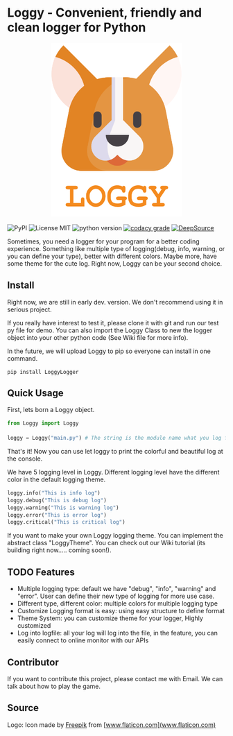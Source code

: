# Loggy - Convenient, friendly and clean logger for Python

<p align="center">
  <img src="https://raw.githubusercontent.com/eric12345566/loggy/master/img/Logo-v1.png" alt="Loggy Logo" width="300"/>
</p>

![PyPI](https://img.shields.io/pypi/v/LoggyLogger?style=for-the-badge)
![License MIT](https://img.shields.io/github/license/eric12345566/loggy?style=for-the-badge)
![python version](https://img.shields.io/github/pipenv/locked/python-version/eric12345566/loggy?style=for-the-badge)
[![codacy grade](https://img.shields.io/codacy/grade/729be4751aaa4a48922ade27d1a2855b?style=for-the-badge)](https://app.codacy.com/gh/eric12345566/loggy/commits)
[![DeepSource](https://deepsource.io/gh/eric12345566/loggy.svg/?label=resolved+issues&show_trend=true)](https://deepsource.io/gh/eric12345566/loggy/?ref=repository-badge)

Sometimes, you need a logger for your program for a better coding experience.
Something like multiple type of logging(debug, info, warning, or you can define your type), better with different colors. Maybe more,
have some theme for the cute log. Right now, Loggy can be your second choice.

## Install

Right now, we are still in early dev. version. We don't recommend using it in serious project.

If you really have interest to test it, please clone it with git and run our test py file for demo.
You can also import the Loggy Class to new the logger object into your other python code
(See Wiki file for more info).

In the future, we will upload Loggy to pip so everyone can install in one command. 

```shell
pip install LoggyLogger
```

## Quick Usage

First, lets born a Loggy object.

```python
from Loggy import Loggy

loggy = Loggy("main.py") # The string is the module name what you log from
```

That's it! Now you can use let loggy to print the colorful and beautiful log at the console.

We have 5 logging level in Loggy. Different logging level have the different color in the default logging theme.

```python
loggy.info("This is info log")
loggy.debug("This is debug log")
loggy.warning("This is warning log")
loggy.error("This is error log")
loggy.critical("This is critical log")
```

If you want to make your own Loggy logging theme. You can implement the abstract class "LoggyTheme". You can check out our Wiki tutorial (its building right now..... coming soon!).

## TODO Features

-   Multiple logging type: default we have "debug", "info", "warning" and "error". User can define their new type of logging for more use case.
-   Different type, different color: multiple colors for multiple logging type
-   Customize Logging format is easy: using easy structure to define format
-   Theme System: you can customize theme for your logger, Highly customized
-   Log into logfile: all your log will log into the file, in the feature, you can easily connect to online monitor with our APIs

## Contributor

If you want to contribute this project, please contact me with Email. We can talk about how to play the game.

## Source

Logo: Icon made by [Freepik](https://www.flaticon.com/authors/freepik) from [www.flaticon.com](www.flaticon.com)
